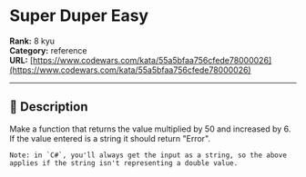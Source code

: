 # Super Duper Easy

**Rank:** 8 kyu  
**Category:** reference  
**URL:** [https://www.codewars.com/kata/55a5bfaa756cfede78000026](https://www.codewars.com/kata/55a5bfaa756cfede78000026)

---

## 📝 Description

Make a function that returns the value multiplied by 50 and increased by 6. If the value entered is a string it should return "Error".

```if:csharp
Note: in `C#`, you'll always get the input as a string, so the above applies if the string isn't representing a double value.
```
